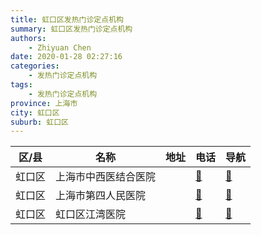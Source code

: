 ```yaml
---
title: 虹口区发热门诊定点机构
summary: 虹口区发热门诊定点机构
authors: 
    - Zhiyuan Chen
date: 2020-01-28 02:27:16
categories: 
    - 发热门诊定点机构
tags: 
    - 发热门诊定点机构
province: 上海市
city: 虹口区
suburb: 虹口区
---
```


|  区/县  |  名称  |  地址  |  电话  |  导航  |
|------|-------|------|------|------|
|  虹口区  |  上海市中西医结合医院  |    |  [🧭](https://ditu.amap.com/search?query=上海市中西医结合医院)  |  [🧭](https://ditu.amap.com/search?query=上海市中西医结合医院)  
|  虹口区  |  上海市第四人民医院  |    |  [🧭](https://ditu.amap.com/search?query=上海市第四人民医院)  |  [🧭](https://ditu.amap.com/search?query=上海市第四人民医院)  
|  虹口区  |  虹口区江湾医院  |    |  [🧭](https://ditu.amap.com/search?query=虹口区江湾医院)  |  [🧭](https://ditu.amap.com/search?query=虹口区江湾医院)  

